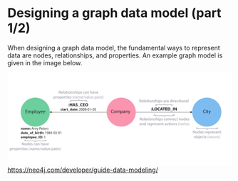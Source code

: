 # Designing a graph data model (part 1/2)

When designing a graph data model, the fundamental ways to represent data are nodes, relationships, and properties. An example graph model is given in the image below.

![Modeling the movie genre as property](./assets/property_graph_elements.jpg)
https://neo4j.com/developer/guide-data-modeling/






